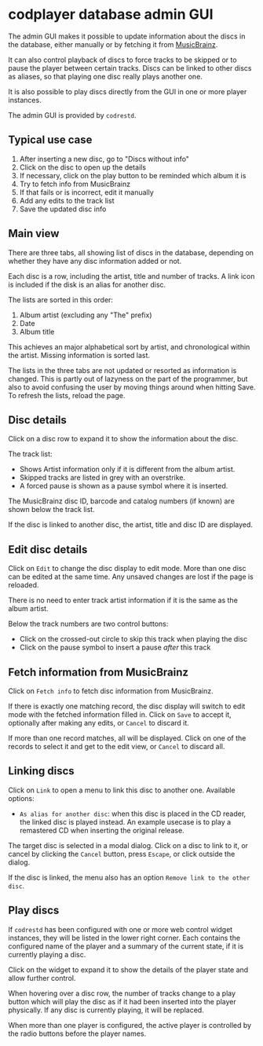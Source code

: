 
codplayer database admin GUI
============================

The admin GUI makes it possible to update information about the discs
in the database, either manually or by fetching it from
[MusicBrainz](http://musicbrainz.org/).

It can also control playback of discs to force tracks to be skipped or
to pause the player between certain tracks.  Discs can be linked to
other discs as aliases, so that playing one disc really plays another
one.

It is also possible to play discs directly from the GUI in one or more
player instances.

The admin GUI is provided by `codrestd`.


Typical use case
----------------

1. After inserting a new disc, go to "Discs without info"
2. Click on the disc to open up the details
3. If necessary, click on the play button to be reminded
   which album it is
4. Try to fetch info from MusicBrainz
5. If that fails or is incorrect, edit it manually
6. Add any edits to the track list
7. Save the updated disc info


Main view
---------

There are three tabs, all showing list of discs in the database,
depending on whether they have any disc information added or not.

Each disc is a row, including the artist, title and number of tracks.
A link icon is included if the disk is an alias for another disc.

The lists are sorted in this order:

1. Album artist (excluding any "The" prefix)
2. Date
3. Album title

This achieves an major alphabetical sort by artist, and chronological
within the artist.  Missing information is sorted last.

The lists in the three tabs are not updated or resorted as information
is changed.  This is partly out of lazyness on the part of the
programmer, but also to avoid confusing the user by moving things
around when hitting Save.  To refresh the lists, reload the page.


Disc details
------------

Click on a disc row to expand it to show the information about the
disc.

The track list:

* Shows Artist information only if it is different from the album
artist.
* Skipped tracks are listed in grey with an overstrike.
* A forced pause is shown as a pause symbol where it is inserted.

The MusicBrainz disc ID, barcode and catalog numbers (if known) are
shown below the track list.

If the disc is linked to another disc, the artist, title and disc ID
are displayed.


Edit disc details
-----------------

Click on `Edit` to change the disc display to edit mode.  More than one
disc can be edited at the same time.  Any unsaved changes are lost
if the page is reloaded.

There is no need to enter track artist information if it is the same
as the album artist.

Below the track numbers are two control buttons:

* Click on the crossed-out circle to skip this track when playing the
  disc
* Click on the pause symbol to insert a pause _after_ this track


Fetch information from MusicBrainz
----------------------------------

Click on `Fetch info` to fetch disc information from MusicBrainz.

If there is exactly one matching record, the disc display will switch
to edit mode with the fetched information filled in.  Click on `Save`
to accept it, optionally after making any edits, or `Cancel` to
discard it.

If more than one record matches, all will be displayed.  Click on one
of the records to select it and get to the edit view, or `Cancel` to
discard all.


Linking discs
-------------

Click on `Link` to open a menu to link this disc to another one.
Available options:

* `As alias for another disc`: when this disc is placed in the CD
  reader, the linked disc is played instead.  An example usecase is to
  play a remastered CD when inserting the original release.

The target disc is selected in a modal dialog.  Click on a disc to
link to it, or cancel by clicking the `Cancel` button, press `Escape`,
or click outside the dialog.

If the disc is linked, the menu also has an option `Remove link to the
other disc`.


Play discs
----------

If `codrestd` has been configured with one or more web control widget
instances, they will be listed in the lower right corner.  Each
contains the configured name of the player and a summary of the
current state, if it is currently playing a disc.

Click on the widget to expand it to show the details of the player
state and allow further control.

When hovering over a disc row, the number of tracks change to a play
button which will play the disc as if it had been inserted into the
player physically.  If any disc is currently playing, it will be
replaced.

When more than one player is configured, the active player is
controlled by the radio buttons before the player names.
